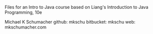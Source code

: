Files for an Intro to Java course
based on Liang's Introduction to Java Programming, 10e

Michael K Schumacher
github: mkschu
bitbucket: mkschu
web: mkschumacher.com
